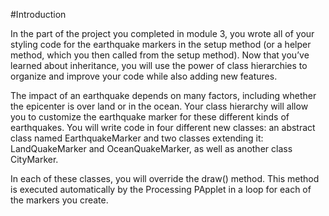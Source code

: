 #Introduction

In the part of the project you completed in module 3, you wrote all of your styling code for the earthquake markers in the setup method (or a helper method, which you then called from the setup method). Now that you’ve learned about inheritance, you will use the power of class hierarchies to organize and improve your code while also adding new features.

The impact of an earthquake depends on many factors, including whether the epicenter is over land or in the ocean. Your class hierarchy will allow you to customize the earthquake marker for these different kinds of earthquakes. You will write code in four different new classes: an abstract class named EarthquakeMarker and two classes extending it: LandQuakeMarker and OceanQuakeMarker, as well as another class CityMarker.

In each of these classes, you will override the draw() method. This method is executed automatically by the Processing PApplet in a loop for each of the markers you create.
